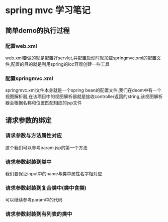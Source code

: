 # spring mvc 学习笔记
## 简单demo的执行过程
### 配置web.xml
web.xml要做的就是配置好servlet,并配置启动时就加载springmvc.xml的配置文件,配置的目的就是利用spring的ioc容器创建一些工具

### 配置springmvc.xml
springmvc.xml文件本身就是一个spring bean的配置文件,我们在deom中有一个视图解析器,在该项目中的视图解析器就是接收controller返回的string,该视图解析器会根据名称和位置匹配相应的jsp文件

## 请求参数的绑定
### 请求参数与方法属性对应
这个我们可以参考param.jsp的第一个方法
### 请求参数封装到类中
我们要保证input中的name与类中属性名字相对应
### 请求参数封装到复合类中(类中含类)
可以继续参考param中的代码
### 请求参数封装到有列表的类中